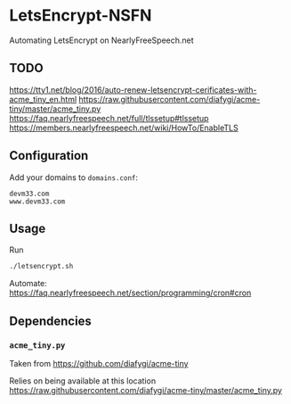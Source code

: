 # LetsEncrypt-NSFN

Automating LetsEncrypt on NearlyFreeSpeech.net

## TODO

<https://tty1.net/blog/2016/auto-renew-letsencrypt-cerificates-with-acme_tiny_en.html>
<https://raw.githubusercontent.com/diafygi/acme-tiny/master/acme_tiny.py>
<https://faq.nearlyfreespeech.net/full/tlssetup#tlssetup>
<https://members.nearlyfreespeech.net/wiki/HowTo/EnableTLS>

## Configuration

Add your domains to `domains.conf`:

```
devm33.com
www.devm33.com
````

## Usage

Run
```sh
./letsencrypt.sh
```

Automate: <https://faq.nearlyfreespeech.net/section/programming/cron#cron>

## Dependencies

### `acme_tiny.py`

Taken from <https://github.com/diafygi/acme-tiny>

Relies on being available at this location
<https://raw.githubusercontent.com/diafygi/acme-tiny/master/acme_tiny.py>
